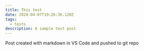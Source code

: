 ```yaml
---
title: This test
date: 2020-04-07T19:26:36.120Z
tags:
  - tests
description: A sample test post
---
```


Post created with markdown in VS Code and pushed to git repo
